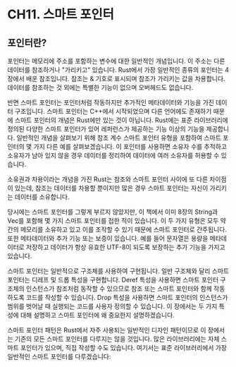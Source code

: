 # CH11. 스마트 포인터



## 포인터란?

포인터는 메모리에 주소를 포함하는 변수에 대한 일반적인 개념입니다. 이 주소는 다른 데이터를 참조하거나 "가리키고" 있습니다. Rust에서 가장 일반적인 종류의 포인터는 4장에서 배운 참조입니다. 참조는 & 기호로 표시되며 참조가 가리키는 값을 차용합니다. 데이터를 참조하는 것 외에는 특별한 기능이 없으며 오버헤드도 없습니다.

반면 스마트 포인터는 포인터처럼 작동하지만 추가적인 메타데이터와 기능을 가진 데이터 구조입니다. 스마트 포인터는 C++에서 시작되었으며 다른 언어에도 존재하기 때문에 스마트 포인터의 개념은 Rust에만 있는 것이 아닙니다. Rust에는 표준 라이브러리에 정의된 다양한 스마트 포인터가 있어 레퍼런스가 제공하는 기능 이상의 기능을 제공합니다. 일반적인 개념을 살펴보기 위해 참조 계수 스마트 포인터 유형을 포함하여 스마트 포인터의 몇 가지 다른 예를 살펴보겠습니다. 이 포인터를 사용하면 소유자 수를 추적하고 소유자가 남아 있지 않을 경우 데이터를 정리하여 데이터에 여러 소유자를 허용할 수 있습니다.

소유권과 차용이라는 개념을 가진 Rust는 참조와 스마트 포인터 사이에 또 다른 차이점이 있는데, 참조는 데이터를 차용할 뿐이지만 많은 경우 스마트 포인터는 자신이 가리키는 데이터를 소유합니다.

당시에는 스마트 포인터를 그렇게 부르지 않았지만, 이 책에서 이미 8장의 String과 Vec<T>를 포함해 몇 가지 스마트 포인터를 접한 적이 있습니다. 이 두 가지 유형은 모두 약간의 메모리를 소유하고 있고 이를 조작할 수 있기 때문에 스마트 포인터로 간주됩니다. 또한 메타데이터와 추가 기능 또는 보증이 있습니다. 예를 들어 문자열은 용량을 메타데이터로 저장하고 데이터가 항상 유효한 UTF-8이 되도록 보장하는 추가 기능을 가지고 있습니다.

스마트 포인터는 일반적으로 구조체를 사용하여 구현됩니다. 일반 구조체와 달리 스마트 포인터는 디레프 및 드롭 특성을 구현합니다. Deref 특성을 사용하면 스마트 포인터 구조체의 인스턴스가 참조처럼 동작할 수 있으므로 참조 또는 스마트 포인터와 함께 작동하도록 코드를 작성할 수 있습니다. Drop 특성을 사용하면 스마트 포인터의 인스턴스가 범위를 벗어날 때 실행되는 코드를 사용자 정의할 수 있습니다. 이 장에서는 두 가지 특성에 대해 설명하고 스마트 포인터에 왜 중요한지 설명하겠습니다.

스마트 포인터 패턴은 Rust에서 자주 사용되는 일반적인 디자인 패턴이므로 이 장에서는 기존의 모든 스마트 포인터를 다루지는 않을 것입니다. 많은 라이브러리에는 자체 스마트 포인터가 있으며, 직접 작성할 수도 있습니다. 여기서는 표준 라이브러리에서 가장 일반적인 스마트 포인터를 다루겠습니다:





